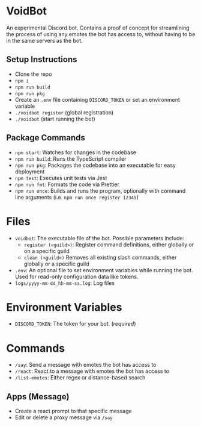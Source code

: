 # VoidBot

An experimental Discord bot. Contains a proof of concept for streamlining the process of using any emotes the bot has access to, without having to be in the same servers as the bot.

## Setup Instructions

- Clone the repo
- `npm i`
- `npm run build`
- `npm run pkg`
- Create an `.env` file containing `DISCORD_TOKEN` or set an environment variable
- `./voidbot register` (global registration)
- `./voidbot` (start running the bot)

## Package Commands

- `npm start`: Watches for changes in the codebase
- `npm run build`: Runs the TypeScript compiler
- `npm run pkg`: Packages the codebase into an executable for easy deployment
- `npm test`: Executes unit tests via Jest
- `npm run fmt`: Formats the code via Prettier
- `npm run once`: Builds and runs the program, optionally with command line arguments (i.e. `npm run once register 12345`)

# Files

- `voidbot`: The executable file of the bot. Possible parameters include:
	- `register (<guild>)`: Register command definitions, either globally or on a specific guild
	- `clean (<guild>)` Removes all existing slash commands, either globally or a specific guild
- `.env`: An optional file to set environment variables while running the bot. Used for read-only configuration data like tokens.
- `logs/yyyy-mm-dd_hh-mm-ss.log`: Log files

# Environment Variables

- `DISCORD_TOKEN`: The token for your bot. (_required_)

# Commands

- `/say`: Send a message with emotes the bot has access to
- `/react`: React to a message with emotes the bot has access to
- `/list-emotes`: Either regex or distance-based search

## Apps (Message)

- Create a react prompt to that specific message
- Edit or delete a proxy message via `/say`
